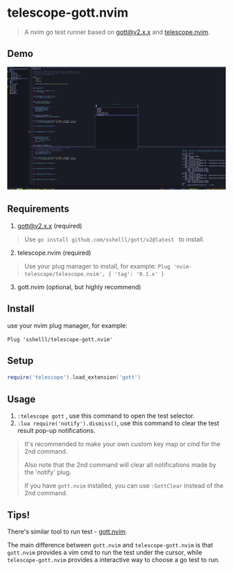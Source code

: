 # telescope-gott.nvim

> A nvim go test runner based on [gott@v2.x.x](https://github.com/sshelll/gott) and [telescope.nvim](https://github.com/nvim-telescope/telescope.nvim).



## Demo

![demo](./img/demo.jpg)



## Requirements

1. gott@v2.x.x (required)

> Use `go install github.com/sshelll/gott/v2@latest ` to install.

2. telescope.nvim (required)

> Use your plug manager to install, for example: `Plug 'nvim-telescope/telescope.nvim', { 'tag': '0.1.x' }`

3. gott.nvim (optional, but highly recommend)



## Install

use your nvim plug manager, for example:

`Plug 'sshelll/telescope-gott.nvim'`



## Setup

```lua
require('telescope').load_extension('gott')
```



## Usage

1. `:telescope gott` , use this command to open the test selector.
2. `:lua require('notify').dismiss()`, use this command to clear the test result pop-up notifications.

> It's recommended to make your own custom key map or cmd for the 2nd command.
>
> Also note that the 2nd command will clear all notifications made by the 'notify' plug.
>
> If you have `gott.nvim` installed, you can use `:GottClear` instead of the 2nd command.



## Tips!

There's similar tool to run test - [gott.nvim](https://github.com/sshelll/gott.nvim).

The main difference between `gott.nvim` and `telescope-gott.nvim` is that `gott.nvim` provides a vim cmd to run the test under the cursor, while `telescope-gott.nvim` provides a interactive way to choose a go test to run.